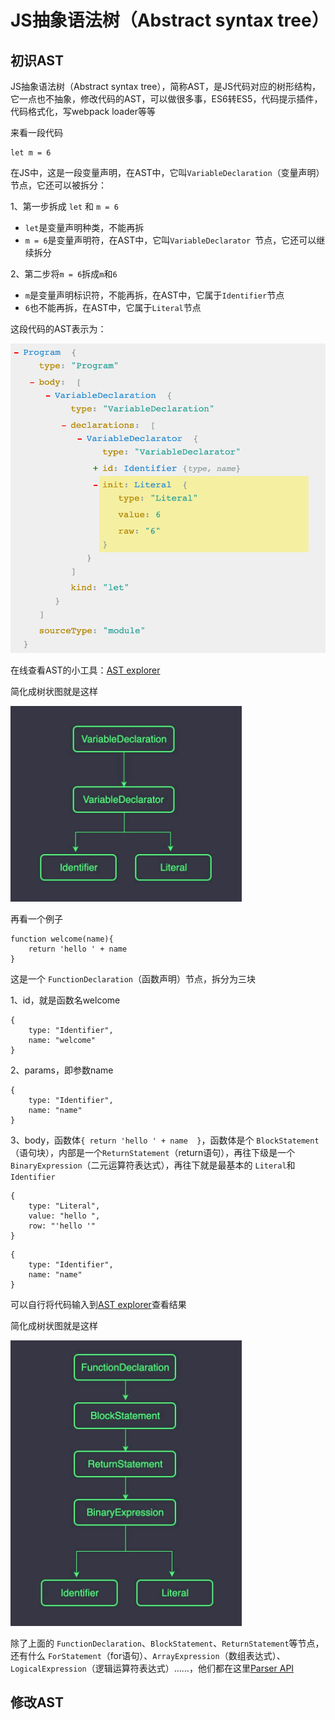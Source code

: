 # JS抽象语法树（Abstract syntax tree）

## 初识AST
JS抽象语法树（Abstract syntax tree），简称AST，是JS代码对应的树形结构，它一点也不抽象，修改代码的AST，可以做很多事，ES6转ES5，代码提示插件，代码格式化，写webpack loader等等    

来看一段代码  

```
let m = 6
```
在JS中，这是一段变量声明，在AST中，它叫```VariableDeclaration```（变量声明）节点，它还可以被拆分：  

1、第一步拆成 ```let``` 和 ```m = 6```  

* ```let```是变量声明种类，不能再拆
* ```m = 6```是变量声明符，在AST中，它叫```VariableDeclarator ```节点，它还可以继续拆分

2、第二步将```m = 6```拆成```m```和```6```

* ```m```是变量声明标识符，不能再拆，在AST中，它属于```Identifier```节点
* ```6```也不能再拆，在AST中，它属于```Literal```节点

这段代码的AST表示为：

<img src="https://raw.githubusercontent.com/wangmeijian/images/master/ast/ast.png" width="550">

在线查看AST的小工具：[AST explorer](https://astexplorer.net/)  

简化成树状图就是这样  

<img src="https://raw.githubusercontent.com/wangmeijian/images/master/ast/variableDeclaration.jpg" width="370">

再看一个例子
```
function welcome(name){
    return 'hello ' + name
}
```
这是一个 ```FunctionDeclaration```（函数声明）节点，拆分为三块

1、id，就是函数名welcome
```
{
    type: "Identifier",
    name: "welcome"
}
```
2、params，即参数name
```
{
    type: "Identifier",
    name: "name"
}
```
3、body，函数体```{ return 'hello ' + name  }```，函数体是个 ```BlockStatement```（语句块），内部是一个```ReturnStatement```（return语句），再往下级是一个 ```BinaryExpression```（二元运算符表达式），再往下就是最基本的 ```Literal```和```Identifier```  

```
{
    type: "Literal",
    value: "hello ",
    row: "'hello '"
}
```

```
{
    type: "Identifier",
    name: "name"
}
```
可以自行将代码输入到[AST explorer](https://astexplorer.net/)查看结果  

简化成树状图就是这样  

<img src="https://raw.githubusercontent.com/wangmeijian/images/master/ast/functionDeclaration.jpg" width="370">

除了上面的 ```FunctionDeclaration```、```BlockStatement```、```ReturnStatement```等节点，还有什么 ```ForStatement```（for语句）、```ArrayExpression```（数组表达式）、```LogicalExpression```（逻辑运算符表达式）……，他们都在这里[Parser API](https://developer.mozilla.org/zh-CN/docs/Mozilla/Projects/SpiderMonkey/Parser_API)

## 修改AST

